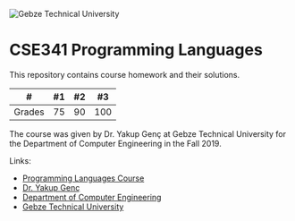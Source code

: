 ![Gebze Technical University](https://abl.gtu.edu.tr/html/mobil/gtu_logo_en_500.png)
# CSE341 Programming Languages

This repository contains course homework and their solutions.

| #      	| #1  	| #2  	| #3 	|
|--------	|-----	|-----	|----	|
| Grades 	| 75  	| 90  	| 100	|

The course was given by Dr. Yakup Genç at Gebze Technical University for the Department of Computer Engineering in the Fall 2019.

Links:
* [Programming Languages Course](https://abl.gtu.edu.tr/ects/?dil=en&modul=ders_bilgi_formu&bolum=104&tip=lisans&duzey=ucuncu&dno=BİL%20341)
* [Dr. Yakup Genç](https://www.gtu.edu.tr/personel/1040/69174163/yakup-gen.aspx?languageId=2)
* [Department of Computer Engineering](https://www.gtu.edu.tr/kategori/91/3/bilgisayar-muhendisligi.aspx?languageId=2)
* [Gebze Technical University](https://www.gtu.edu.tr/?languageId=2)
